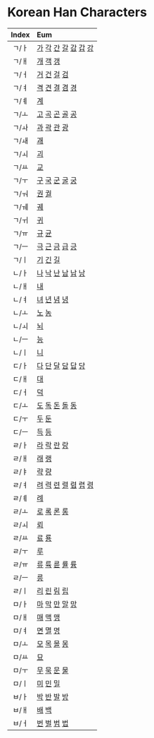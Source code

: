 
# Korean Han Characters

| Index | Eum                                                                                                                           |
| :---: | :---------------------------------------------------------------------------------------------------------------------------- |
|  ㄱ/ㅏ  | [가](<./ㄱ/ㅏ/가.md>) [각](<./ㄱ/ㅏ/각.md>) [간](<./ㄱ/ㅏ/간.md>) [갈](<./ㄱ/ㅏ/갈.md>) [감](<./ㄱ/ㅏ/감.md>) [갑](<./ㄱ/ㅏ/갑.md>) [강](<./ㄱ/ㅏ/강.md>) |
|  ㄱ/ㅐ  | [개](<./ㄱ/ㅐ/개.md>) [객](<./ㄱ/ㅐ/객.md>) [갱](<./ㄱ/ㅐ/갱.md>)                                                                         |
|  ㄱ/ㅓ  | [거](<./ㄱ/ㅓ/거.md>) [건](<./ㄱ/ㅓ/건.md>) [걸](<./ㄱ/ㅓ/걸.md>) [검](<./ㄱ/ㅓ/검.md>)                                                       |
|  ㄱ/ㅕ  | [격](<./ㄱ/ㅕ/격.md>) [견](<./ㄱ/ㅕ/견.md>) [결](<./ㄱ/ㅕ/결.md>) [겸](<./ㄱ/ㅕ/겸.md>) [경](<./ㄱ/ㅕ/경.md>)                                     |
|  ㄱ/ㅖ  | [계](<./ㄱ/ㅖ/계.md>)                                                                                                             |
|  ㄱ/ㅗ  | [고](<./ㄱ/ㅗ/고.md>) [곡](<./ㄱ/ㅗ/곡.md>) [곤](<./ㄱ/ㅗ/곤.md>) [골](<./ㄱ/ㅗ/골.md>) [공](<./ㄱ/ㅗ/공.md>)                                     |
|  ㄱ/ㅘ  | [과](<./ㄱ/ㅘ/과.md>) [곽](<./ㄱ/ㅘ/곽.md>) [관](<./ㄱ/ㅘ/관.md>) [광](<./ㄱ/ㅘ/광.md>)                                                       |
|  ㄱ/ㅙ  | [괘](<./ㄱ/ㅙ/괘.md>)                                                                                                             |
|  ㄱ/ㅚ  | [괴](<./ㄱ/ㅚ/괴.md>)                                                                                                             |
|  ㄱ/ㅛ  | [교](<./ㄱ/ㅛ/교.md>)                                                                                                             |
|  ㄱ/ㅜ  | [구](<./ㄱ/ㅜ/구.md>) [국](<./ㄱ/ㅜ/국.md>) [군](<./ㄱ/ㅜ/군.md>) [굴](<./ㄱ/ㅜ/굴.md>) [궁](<./ㄱ/ㅜ/궁.md>)                                     |
|  ㄱ/ㅝ  | [권](<./ㄱ/ㅝ/권.md>) [궐](<./ㄱ/ㅝ/궐.md>)                                                                                           |
|  ㄱ/ㅞ  | [궤](<./ㄱ/ㅞ/궤.md>)                                                                                                             |
|  ㄱ/ㅟ  | [귀](<./ㄱ/ㅟ/귀.md>)                                                                                                             |
|  ㄱ/ㅠ  | [규](<./ㄱ/ㅠ/규.md>) [균](<./ㄱ/ㅠ/균.md>)                                                                                           |
|  ㄱ/ㅡ  | [극](<./ㄱ/ㅡ/극.md>) [근](<./ㄱ/ㅡ/근.md>) [금](<./ㄱ/ㅡ/금.md>) [급](<./ㄱ/ㅡ/급.md>) [긍](<./ㄱ/ㅡ/긍.md>)                                     |
|  ㄱ/ㅣ  | [기](<./ㄱ/ㅣ/기.md>) [긴](<./ㄱ/ㅣ/긴.md>) [길](<./ㄱ/ㅣ/길.md>)                                                                         |
|  ㄴ/ㅏ  | [나](<./ㄴ/ㅏ/나.md>) [낙](<./ㄴ/ㅏ/낙.md>) [난](<./ㄴ/ㅏ/난.md>) [남](<./ㄴ/ㅏ/남.md>) [납](<./ㄴ/ㅏ/납.md>) [낭](<./ㄴ/ㅏ/낭.md>)                   |
|  ㄴ/ㅐ  | [내](<./ㄴ/ㅐ/내.md>)                                                                                                             |
|  ㄴ/ㅕ  | [녀](<./ㄴ/ㅕ/녀.md>) [년](<./ㄴ/ㅕ/년.md>) [념](<./ㄴ/ㅕ/념.md>) [녕](<./ㄴ/ㅕ/녕.md>)                                                       |
|  ㄴ/ㅗ  | [노](<./ㄴ/ㅗ/노.md>) [농](<./ㄴ/ㅗ/농.md>)                                                                                           |
|  ㄴ/ㅚ  | [뇌](<./ㄴ/ㅚ/뇌.md>)                                                                                                             |
|  ㄴ/ㅡ  | [능](<./ㄴ/ㅡ/능.md>)                                                                                                             |
|  ㄴ/ㅣ  | [니](<./ㄴ/ㅣ/니.md>)                                                                                                             |
|  ㄷ/ㅏ  | [다](<./ㄷ/ㅏ/다.md>) [단](<./ㄷ/ㅏ/단.md>) [달](<./ㄷ/ㅏ/달.md>) [담](<./ㄷ/ㅏ/담.md>) [답](<./ㄷ/ㅏ/답.md>) [당](<./ㄷ/ㅏ/당.md>)                   |
|  ㄷ/ㅐ  | [대](<./ㄷ/ㅐ/대.md>)                                                                                                             |
|  ㄷ/ㅓ  | [덕](<./ㄷ/ㅓ/덕.md>)                                                                                                             |
|  ㄷ/ㅗ  | [도](<./ㄷ/ㅗ/도.md>) [독](<./ㄷ/ㅗ/독.md>) [돈](<./ㄷ/ㅗ/돈.md>) [돌](<./ㄷ/ㅗ/돌.md>) [동](<./ㄷ/ㅗ/동.md>)                                     |
|  ㄷ/ㅜ  | [두](<./ㄷ/ㅜ/두.md>) [둔](<./ㄷ/ㅜ/둔.md>)                                                                                           |
|  ㄷ/ㅡ  | [득](<./ㄷ/ㅡ/득.md>) [등](<./ㄷ/ㅡ/등.md>)                                                                                           |
|  ㄹ/ㅏ  | [라](<./ㄹ/ㅏ/라.md>) [락](<./ㄹ/ㅏ/락.md>) [란](<./ㄹ/ㅏ/란.md>) [랑](<./ㄹ/ㅏ/랑.md>)                                                       |
|  ㄹ/ㅐ  | [래](<./ㄹ/ㅐ/래.md>) [랭](<./ㄹ/ㅐ/랭.md>)                                                                                           |
|  ㄹ/ㅑ  | [략](<./ㄹ/ㅑ/략.md>) [량](<./ㄹ/ㅑ/량.md>)                                                                                           |
|  ㄹ/ㅕ  | [려](<./ㄹ/ㅕ/려.md>) [력](<./ㄹ/ㅕ/력.md>) [련](<./ㄹ/ㅕ/련.md>) [렬](<./ㄹ/ㅕ/렬.md>) [렴](<./ㄹ/ㅕ/렴.md>) [렵](<./ㄹ/ㅕ/렵.md>) [령](<./ㄹ/ㅕ/령.md>) |
|  ㄹ/ㅖ  | [례](<./ㄹ/ㅖ/례.md>)                                                                                                             |
|  ㄹ/ㅗ  | [로](<./ㄹ/ㅗ/로.md>) [록](<./ㄹ/ㅗ/록.md>) [론](<./ㄹ/ㅗ/론.md>) [롱](<./ㄹ/ㅗ/롱.md>)                                                       |
|  ㄹ/ㅚ  | [뢰](<./ㄹ/ㅚ/뢰.md>)                                                                                                             |
|  ㄹ/ㅛ  | [료](<./ㄹ/ㅛ/료.md>) [룡](<./ㄹ/ㅛ/룡.md>)                                                                                           |
|  ㄹ/ㅜ  | [루](<./ㄹ/ㅜ/루.md>)                                                                                                             |
|  ㄹ/ㅠ  | [류](<./ㄹ/ㅠ/류.md>) [륙](<./ㄹ/ㅠ/륙.md>) [륜](<./ㄹ/ㅠ/륜.md>) [률](<./ㄹ/ㅠ/률.md>) [륭](<./ㄹ/ㅠ/륭.md>)                                     |
|  ㄹ/ㅡ  | [릉](<./ㄹ/ㅡ/릉.md>)                                                                                                             |
|  ㄹ/ㅣ  | [리](<./ㄹ/ㅣ/리.md>) [린](<./ㄹ/ㅣ/린.md>) [림](<./ㄹ/ㅣ/림.md>) [립](<./ㄹ/ㅣ/립.md>)                                                       |
|  ㅁ/ㅏ  | [마](<./ㅁ/ㅏ/마.md>) [막](<./ㅁ/ㅏ/막.md>) [만](<./ㅁ/ㅏ/만.md>) [말](<./ㅁ/ㅏ/말.md>) [망](<./ㅁ/ㅏ/망.md>)                                     |
|  ㅁ/ㅐ  | [매](<./ㅁ/ㅐ/매.md>) [맥](<./ㅁ/ㅐ/맥.md>) [맹](<./ㅁ/ㅐ/맹.md>)                                                                         |
|  ㅁ/ㅕ  | [면](<./ㅁ/ㅕ/면.md>) [멸](<./ㅁ/ㅕ/멸.md>) [명](<./ㅁ/ㅕ/명.md>)                                                                         |
|  ㅁ/ㅗ  | [모](<./ㅁ/ㅗ/모.md>) [목](<./ㅁ/ㅗ/목.md>) [몰](<./ㅁ/ㅗ/몰.md>) [몽](<./ㅁ/ㅗ/몽.md>)                                                       |
|  ㅁ/ㅛ  | [묘](<./ㅁ/ㅛ/묘.md>)                                                                                                             |
|  ㅁ/ㅜ  | [무](<./ㅁ/ㅜ/무.md>) [묵](<./ㅁ/ㅜ/묵.md>) [문](<./ㅁ/ㅜ/문.md>) [물](<./ㅁ/ㅜ/물.md>)                                                       |
|  ㅁ/ㅣ  | [미](<./ㅁ/ㅣ/미.md>) [민](<./ㅁ/ㅣ/민.md>) [밀](<./ㅁ/ㅣ/밀.md>)                                                                         |
|  ㅂ/ㅏ  | [박](<./ㅂ/ㅏ/박.md>) [반](<./ㅂ/ㅏ/반.md>) [발](<./ㅂ/ㅏ/발.md>) [방](<./ㅂ/ㅏ/방.md>)                                                       |
|  ㅂ/ㅐ  | [배](<./ㅂ/ㅐ/배.md>) [백](<./ㅂ/ㅐ/백.md>)                                                                                           |
|  ㅂ/ㅓ  | [번](<./ㅂ/ㅓ/번.md>) [벌](<./ㅂ/ㅓ/벌.md>) [범](<./ㅂ/ㅓ/범.md>) [법](<./ㅂ/ㅓ/법.md>)                                                           |
 